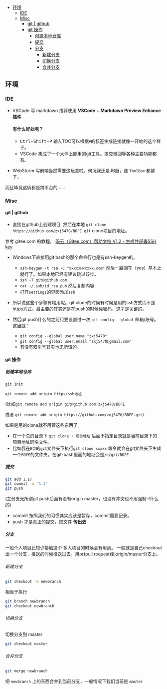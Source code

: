 
<!-- @import "[TOC]" {cmd="toc" depthFrom=1 depthTo=6 orderedList=false} -->

<!-- code_chunk_output -->

* [环境](#环境)
	* [IDE](#ide)
	* [Misc](#misc)
		* [git | github](#git-github)
		* [git 操作](#git-操作)
			* [创建本地仓库](#创建本地仓库)
			* [提交](#提交)
			* [分支](#分支)
				* [新建分支](#新建分支)
				* [切换分支](#切换分支)
				* [合并分支](#合并分支)

<!-- /code_chunk_output -->

## 环境
### IDE
- VSCode 
    写 markdown 推荐使用 **VSCode** + **Markdown Preview Enhance 插件**

    #### 有什么好处呢？
    - <kbd>Ctrl</kbd>+<kbd>Shift</kbd>+<kbd>P</kbd>
输入TOC可以根据`#`的标签生成链接就像一开始的这个样子。
    - VSCode 集成了一个大体上能用的git工具。提交撤回等各种主要功能都有。

- WebStorm
    写前端当然需要这玩意啦。何况我还是JB厨，连 `ToolBox` 都装了。

而且毕竟这俩都是跨平台的……

### Misc
#### git | github
- 直接在github上创建项目, 然后在本地
`git clone https://github.com/zxj5470/BDFE.git` clone项目的地址。

参考 gitee.com 的教程。
[码云（Gitee.com）帮助文档 V1.2 - 生成并部署SSH key](http://git.mydoc.io/?t=154712)
- Windows下直接用git bash的那个命令行也是有ssh-keygen的。
    - `ssh-keygen -t rsa -C "xxxxx@xxxxx.com"`
        然后一路回车（yes）基本上就行了。如果本地已经有建议跳过该步。
    - `ssh -T git@github.com`
    - `cat ~/.ssh/id_rsa.pub`
        然后复制内容
    - 打开`settings`的界面添加`ssh`

- 所以说这些个步骤有啥用呢。git clone的时候有时候是用的ssh方式而不是https方式。最主要的其实还是在push的时候免密码，这才是关键的。
- 然后git push什么的之前只要设置过一次
    `git config --global` 邮箱/账号。这里就：
    - `git config --global user.name "zxj5470"`
    - `git config --global user.email "zxj5470@gmail.com"`
    - 有没有双引号其实也无所谓的。

#### git 操作
##### 创建本地仓库
`git init`

`git remote add origin https/ssh地址`

(比如`git remote add origin git@github.com:zxj5470/BDFE`

或者 `git remote add origin https://github.com/zxj5470/BDFE.git`)

如果是用的clone就不用管这些东西了。
- 在一个总的目录下 `git clone + 项目地址` 后面不指定目录就是当前目录下的 项目地址同名文件。
- 比如我在`E盘`的`git`文件夹下执行`git clone xxxxx` 命令就会在git文件夹下生成一个`BDFE`的文件夹。在git-bash里面的地址会是`/e/git/BDFE`

##### 提交
```bash
git add 1.1/
git commit -m "1.1"
git push
```
(主分支无所谓git push后面有没有origin master，也没有冲突也不用强制-f什么的)

- commit 按照我们的习惯其实应该是暂存，commit需要记录。
- push 才是真正的提交，把文件 **传出去**

##### 分支
一般个人项目比较少接触这个
多人项目的时候会有用到。
一般就是自己checkout出一个分支，推送的时候推送过去。用pr(pull request)到origin/master分支上。

###### 新建分支
```bash
git checkout -b newbranch
```
相当于执行
```bash
git branch newbranch
git checkout newbranch
```
###### 切换分支

切换分支到 master
```bash
git checkout master
```

###### 合并分支
```bash
git merge newbranch
```
把 `newbranch` 上的东西合并到当前分支，一般情况下我们当前是 `master`
